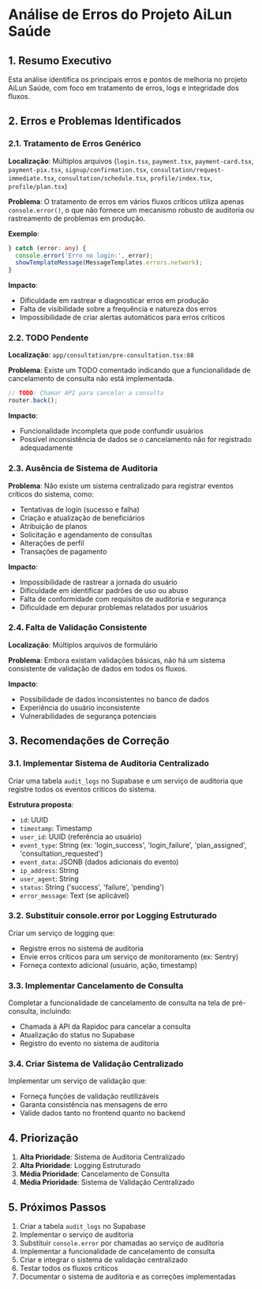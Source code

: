 # Análise de Erros do Projeto AiLun Saúde

## 1. Resumo Executivo

Esta análise identifica os principais erros e pontos de melhoria no projeto AiLun Saúde, com foco em tratamento de erros, logs e integridade dos fluxos.

## 2. Erros e Problemas Identificados

### 2.1. Tratamento de Erros Genérico

**Localização**: Múltiplos arquivos (`login.tsx`, `payment.tsx`, `payment-card.tsx`, `payment-pix.tsx`, `signup/confirmation.tsx`, `consultation/request-immediate.tsx`, `consultation/schedule.tsx`, `profile/index.tsx`, `profile/plan.tsx`)

**Problema**: O tratamento de erros em vários fluxos críticos utiliza apenas `console.error()`, o que não fornece um mecanismo robusto de auditoria ou rastreamento de problemas em produção.

**Exemplo**:
```typescript
} catch (error: any) {
  console.error('Erro no login:', error);
  showTemplateMessage(MessageTemplates.errors.network);
}
```

**Impacto**: 
- Dificuldade em rastrear e diagnosticar erros em produção
- Falta de visibilidade sobre a frequência e natureza dos erros
- Impossibilidade de criar alertas automáticos para erros críticos

### 2.2. TODO Pendente

**Localização**: `app/consultation/pre-consultation.tsx:88`

**Problema**: Existe um TODO comentado indicando que a funcionalidade de cancelamento de consulta não está implementada.

```typescript
// TODO: Chamar API para cancelar a consulta
router.back();
```

**Impacto**: 
- Funcionalidade incompleta que pode confundir usuários
- Possível inconsistência de dados se o cancelamento não for registrado adequadamente

### 2.3. Ausência de Sistema de Auditoria

**Problema**: Não existe um sistema centralizado para registrar eventos críticos do sistema, como:
- Tentativas de login (sucesso e falha)
- Criação e atualização de beneficiários
- Atribuição de planos
- Solicitação e agendamento de consultas
- Alterações de perfil
- Transações de pagamento

**Impacto**:
- Impossibilidade de rastrear a jornada do usuário
- Dificuldade em identificar padrões de uso ou abuso
- Falta de conformidade com requisitos de auditoria e segurança
- Dificuldade em depurar problemas relatados por usuários

### 2.4. Falta de Validação Consistente

**Localização**: Múltiplos arquivos de formulário

**Problema**: Embora existam validações básicas, não há um sistema consistente de validação de dados em todos os fluxos.

**Impacto**:
- Possibilidade de dados inconsistentes no banco de dados
- Experiência do usuário inconsistente
- Vulnerabilidades de segurança potenciais

## 3. Recomendações de Correção

### 3.1. Implementar Sistema de Auditoria Centralizado

Criar uma tabela `audit_logs` no Supabase e um serviço de auditoria que registre todos os eventos críticos do sistema.

**Estrutura proposta**:
- `id`: UUID
- `timestamp`: Timestamp
- `user_id`: UUID (referência ao usuário)
- `event_type`: String (ex: 'login_success', 'login_failure', 'plan_assigned', 'consultation_requested')
- `event_data`: JSONB (dados adicionais do evento)
- `ip_address`: String
- `user_agent`: String
- `status`: String ('success', 'failure', 'pending')
- `error_message`: Text (se aplicável)

### 3.2. Substituir console.error por Logging Estruturado

Criar um serviço de logging que:
- Registre erros no sistema de auditoria
- Envie erros críticos para um serviço de monitoramento (ex: Sentry)
- Forneça contexto adicional (usuário, ação, timestamp)

### 3.3. Implementar Cancelamento de Consulta

Completar a funcionalidade de cancelamento de consulta na tela de pré-consulta, incluindo:
- Chamada à API da Rapidoc para cancelar a consulta
- Atualização do status no Supabase
- Registro do evento no sistema de auditoria

### 3.4. Criar Sistema de Validação Centralizado

Implementar um serviço de validação que:
- Forneça funções de validação reutilizáveis
- Garanta consistência nas mensagens de erro
- Valide dados tanto no frontend quanto no backend

## 4. Priorização

1.  **Alta Prioridade**: Sistema de Auditoria Centralizado
2.  **Alta Prioridade**: Logging Estruturado
3.  **Média Prioridade**: Cancelamento de Consulta
4.  **Média Prioridade**: Sistema de Validação Centralizado

## 5. Próximos Passos

1.  Criar a tabela `audit_logs` no Supabase
2.  Implementar o serviço de auditoria
3.  Substituir `console.error` por chamadas ao serviço de auditoria
4.  Implementar a funcionalidade de cancelamento de consulta
5.  Criar e integrar o sistema de validação centralizado
6.  Testar todos os fluxos críticos
7.  Documentar o sistema de auditoria e as correções implementadas

